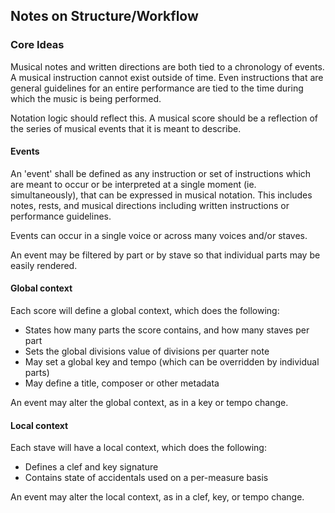 ## Notes on Structure/Workflow

### Core Ideas
Musical notes and written directions are both tied to a chronology of events. A musical instruction cannot exist outside of time. Even instructions that are general guidelines for an entire performance are tied to the time during which the music is being performed.

Notation logic should reflect this. A musical score should be a reflection of the series of musical events that it is meant to describe.

#### Events
An 'event' shall be defined as any instruction or set of instructions which are meant to occur or be interpreted at a single moment (ie. simultaneously), that can be expressed in musical notation. This includes notes, rests, and musical directions including written instructions or performance guidelines.

Events can occur in a single voice or across many voices and/or staves.

An event may be filtered by part or by stave so that individual parts may be easily rendered. 

#### Global context
Each score will define a global context, which does the following:
- States how many parts the score contains, and how many staves per part
- Sets the global divisions value of divisions per quarter note
- May set a global key and tempo (which can be overridden by individual parts)
- May define a title, composer or other metadata

An event may alter the global context, as in a key or tempo change.

#### Local context
Each stave will have a local context, which does the following:
- Defines a clef and key signature
- Contains state of accidentals used on a per-measure basis

An event may alter the local context, as in a clef, key, or tempo change.
